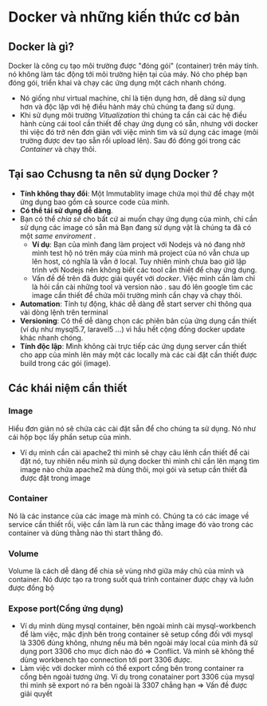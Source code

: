 # Docker và những kiến thức cơ bản 
## Docker là gì?
Docker là công cụ tạo môi trường được "đóng gói" (container)  trên máy tính. nó không làm tác động tới môi trường hiện tại của máy.
Nó cho phép bạn đóng gói, triển khai và chạy các ứng dụng một cách nhanh chóng. 
* Nó giống như virtual machine, chỉ là tiện dụng hơn, dễ dàng sử dụng hơn và độc lập với hệ điều hành máy chủ chúng ta đang sử dụng.
* Khi sử dụng môi trường *Vitualization* thì chúng ta cần cài các hệ điều hành cùng cái tool cần thiết để chạy ứng dụng có sẵn, nhưng với docker thì việc đó trở nên đơn giản với việc mình tìm và sử dụng các image (môi trường được dev tạo sẵn rồi upload lên). Sau đó đóng gói trong các *Container* và chạy thôi.
## Tại sao Cchusng ta nên sử dụng Docker ?
* **Tính không thay đổi**: Một Immutablity image chứa mọi thứ để chạy một ứng dụng bao gồm cả source code của mình.
* **Có thể tái sử dụng dễ dàng**.
* Bạn có thể *chia sẻ* cho bất cứ ai muốn chạy ứng dụng của mình, chỉ cần sử dụng các image có sẵn mà Bạn đang sử dụng vật là chúng ta đã có một *same enviroment* .
    * **Ví dụ**: Bạn của mình đang làm project với Nodejs và nó đang nhờ mình test hộ nó trên máy của mình mà project của nó vẫn chưa up lên host, có nghĩa là vẫn ở local. Tuy nhiên mình chưa bao giờ lập trình với Nodejs nên không biết các tool cần thiết để chạy ứng dụng.
    * Vấn đề đề trên đã được giải quyết với *docker*. Việc mình cần làm chỉ là hỏi  cần cài những tool và version nào . sau đó lên google tìm các image cần thiết để chứa môi trường mình cần chạy và chạy thôi.
* **Automation**: Tính tự động, khác dễ dàng đễ start server chỉ thông qua vài dòng lệnh trên terminal
* **Versioning**: Có thể dễ dàng chọn các phiên bản của ứng dụng cần thiết (ví dụ như mysql5.7, laravel5 ...) vì hầu hết cộng đồng docker update khác nhanh chóng.
* **Tính độc lập**:  Mình không cài trực tiếp các ứng dụng server cần thiết cho app của mình lên máy một các locally mà các cài đặt cần thiết được build trong các gói (image).

## Các khái niệm cần thiết
### Image
Hiểu đơn giản nó sẽ chứa các cài đặt sẵn để cho chúng ta sử dụng. Nó như cái hộp bọc lấy phần setup của mình.
* Ví dụ mình cần cài apache2 thì mình sẽ chạy câu lênh cần thiết để cài đặt nó, tuy nhiên nếu mình sử dụng docker thì mình chỉ cần lên mạng tìm image nào chứa apache2 mà dùng thôi, mọi gói và setup cần thiết đã được đặt trong image
### Container
Nó là các instance của các image mà mình có. Chúng ta có các image về service cần thiết rồi, việc cần làm là run các thằng image đó vào trong các container và dùng thằng nào thì start thằng đó.
### Volume
Volume là cách dễ dàng để chia sẻ vùng nhớ giữa máy chủ của mình và container. Nó được tạo ra trong suốt quá trình container được chạy và luôn được đồng bộ
### Expose port(Cổng ứng dụng)
* Ví dụ mình dùng mysql container, bên ngoài mình cài mysql-workbench để làm việc, mặc định bên trong container sẽ setup cổng đối với mysql là 3306 đúng không, nhưng nếu mà bên ngoài máy local của mình đã sử dụng port 3306 cho mục đích nào đó => Conflict. Và mình sẽ không thể dùng workbench tạo connection tới port 3306 được.
* Làm việc với docker mình có thể export cổng bên trong container ra cổng bên ngoài tương ứng. Ví dụ trong conatainer port 3306 của mysql thì mình sẽ export nó ra bên ngoài là 3307 chẳng hạn => Vấn đề được giải quyết